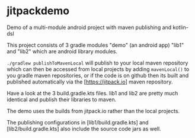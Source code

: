 # jitpackdemo
Demo of a multi-module android project with maven publishing and kotlin-dsl

This project consists of 3 gradle modules "demo" (an android app) "lib1" and "lib2" which are android library modules.

`./gradlew publishToMavenLocal` will publish to your local maven repository which can then be accessed
from local projects by adding `mavenLocal()` to you gradle maven repositories, or if the code is on github 
then its built and published automatically via the [https://jitpack.io] maven repository.

Have a look at the 3 build.gradle.kts files.
lib1 and lib2 are pretty much identical and publish their libraries to maven.

The demo uses the builds from jitpack.io rather than the local projects.

The publishing configurations in [lib1/build.gradle.kts] and [lib2/build.gradle.kts] also
include the source code jars as well.



 



